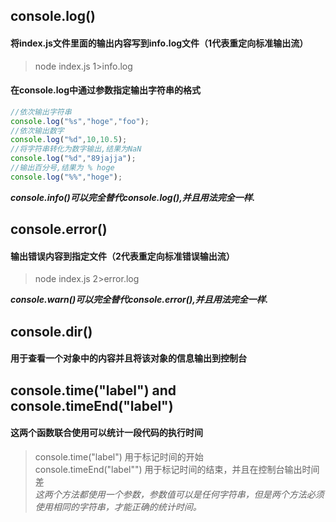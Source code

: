 ## console.log()
#### 将index.js文件里面的输出内容写到info.log文件（1代表重定向标准输出流）
> node index.js 1>info.log 
#### 在console.log中通过参数指定输出字符串的格式
```javascript
//依次输出字符串
console.log("%s","hoge","foo");
//依次输出数字
console.log("%d",10,10.5);
//将字符串转化为数字输出,结果为NaN
console.log("%d","89jajja");
//输出百分号,结果为 % hoge
console.log("%%","hoge");
```
**_console.info()可以完全替代console.log(),并且用法完全一样._**

## console.error()
#### 输出错误内容到指定文件（2代表重定向标准错误输出流）
> node index.js 2>error.log

**_console.warn()可以完全替代console.error(),并且用法完全一样._**

## console.dir()
#### 用于查看一个对象中的内容并且将该对象的信息输出到控制台

## console.time("label") and console.timeEnd("label")
#### 这两个函数联合使用可以统计一段代码的执行时间
> console.time("label") 用于标记时间的开始  
> console.timeEnd("label"") 用于标记时间的结束，并且在控制台输出时间差  
> _这两个方法都使用一个参数，参数值可以是任何字符串，但是两个方法必须使用相同的字符串，才能正确的统计时间。_